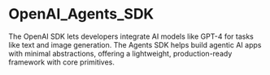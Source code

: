 # OpenAI_Agents_SDK
The OpenAI SDK lets developers integrate AI models like GPT-4 for tasks like text and image generation. The Agents SDK helps build agentic AI apps with minimal abstractions, offering a lightweight, production-ready framework with core primitives.
